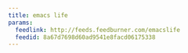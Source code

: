 ```yaml
---
title: emacs life
params:
  feedlink: http://feeds.feedburner.com/emacslife
  feedid: 8a67d7698d60ad9541e8facd06175338
---
```

